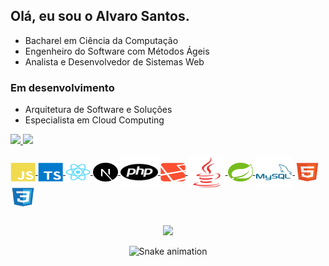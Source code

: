 ## Olá, eu sou o Alvaro Santos.
- Bacharel em Ciência da Computação
- Engenheiro do Software com Métodos Ágeis
- Analista e Desenvolvedor de Sistemas Web

### Em desenvolvimento
- Arquitetura de Software e Soluções
- Especialista em Cloud Computing


<div>
  <a href="https://github.com/alvarosantosph">
  <img height="180em" src="https://github-readme-stats.vercel.app/api?username=alvarosantosph&show_icons=true&theme=merko&include_all_commits=true&count_private=true"/>
  <img height="180em" src="https://github-readme-stats.vercel.app/api/top-langs/?username=alvarosantosph&layout=compact&langs_count=7&theme=merko"/>
</div>
  
<div style="display: inline_block"><br>
  <img align="center" alt="Alvaro-Js" height="30" width="40" src="https://raw.githubusercontent.com/devicons/devicon/master/icons/javascript/javascript-plain.svg">
  <img align="center" alt="Alvaro-Ts" height="30" width="40" src="https://raw.githubusercontent.com/devicons/devicon/master/icons/typescript/typescript-plain.svg">
  <img align="center" alt="Alvaro-React" height="30" width="40" src="https://raw.githubusercontent.com/devicons/devicon/master/icons/react/react-original.svg">
  <img align="center" alt="Alvaro-React" height="30" width="40" src="https://raw.githubusercontent.com/devicons/devicon/master/icons/nextjs/nextjs-original.svg">
  <img align="center" alt="Alvaro-React" height="50" width="60" src="https://raw.githubusercontent.com/devicons/devicon/master/icons/php/php-plain.svg">
  <img align="center" alt="Alvaro-React" height="30" width="40" src="https://raw.githubusercontent.com/devicons/devicon/master/icons/laravel/laravel-plain.svg">
  <img align="center" alt="Alvaro-React" height="50" width="60" src="https://raw.githubusercontent.com/devicons/devicon/master/icons/java/java-plain.svg">
  <img align="center" alt="Alvaro-React" height="30" width="40" src="https://raw.githubusercontent.com/devicons/devicon/master/icons/spring/spring-original.svg">
  <img align="center" alt="Alvaro-React" height="50" width="60" src="https://raw.githubusercontent.com/devicons/devicon/master/icons/mysql/mysql-plain-wordmark.svg">
  <img align="center" alt="Alvaro-HTML" height="30" width="40" src="https://raw.githubusercontent.com/devicons/devicon/master/icons/html5/html5-original.svg">
  <img align="center" alt="Alvaro-CSS" height="30" width="40" src="https://raw.githubusercontent.com/devicons/devicon/master/icons/css3/css3-original.svg">
</div>
  
  ##
 
<div align="center">

  <a href="https://www.linkedin.com/in/alvaro-santos-48596b117/" target="_blank"><img src="https://img.shields.io/badge/-LinkedIn-%230077B5?style=for-the-badge&logo=linkedin&logoColor=white" target="_blank"></a> 
 
  ![Snake animation](https://github.com/alvarosantosph/alvarosantosph/blob/output/github-contribution-grid-snake.svg)
 
</div>
